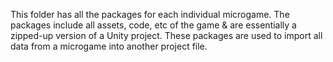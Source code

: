 This folder has all the packages for each individual microgame. The packages include all assets, code, etc of the game & are essentially a zipped-up version of a Unity project. These packages are used to import all data from a microgame into another project file.
